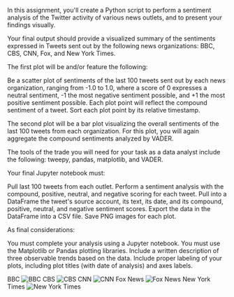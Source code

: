 In this assignment, you'll create a Python script to perform a sentiment analysis of the Twitter activity of various news outlets, and to present your findings visually.

Your final output should provide a visualized summary of the sentiments expressed in Tweets sent out by the following news organizations: BBC, CBS, CNN, Fox, and New York Times.





The first plot will be and/or feature the following:


Be a scatter plot of sentiments of the last 100 tweets sent out by each news organization, ranging from -1.0 to 1.0, where a score of 0 expresses a neutral sentiment, -1 the most negative sentiment possible, and +1 the most positive sentiment possible.
Each plot point will reflect the compound sentiment of a tweet.
Sort each plot point by its relative timestamp.


The second plot will be a bar plot visualizing the overall sentiments of the last 100 tweets from each organization. For this plot, you will again aggregate the compound sentiments analyzed by VADER.

The tools of the trade you will need for your task as a data analyst include the following: tweepy, pandas, matplotlib, and VADER.

Your final Jupyter notebook must:


Pull last 100 tweets from each outlet.
Perform a sentiment analysis with the compound, positive, neutral, and negative scoring for each tweet.
Pull into a DataFrame the tweet's source account, its text, its date, and its compound, positive, neutral, and negative sentiment scores.
Export the data in the DataFrame into a CSV file.
Save PNG images for each plot.


As final considerations:


You must complete your analysis using a Jupyter notebook.
You must use the Matplotlib or Pandas plotting libraries.
Include a written description of three observable trends based on the data.
Include proper labeling of your plots, including plot titles (with date of analysis) and axes labels.

BBC ![BBC](https://github.com/paulhgraham/Python-Projects/blob/master/News%20Mood-%20Twitter%20News/BBC.png)
CBS ![CBS](https://github.com/paulhgraham/Python-Projects/blob/master/News%20Mood-%20Twitter%20News/CBS.png)
CNN ![CNN](https://github.com/paulhgraham/Python-Projects/blob/master/News%20Mood-%20Twitter%20News/CNN.png)
Fox News ![Fox News](https://github.com/paulhgraham/Python-Projects/blob/master/News%20Mood-%20Twitter%20News/fox.png)
New York Times ![New York Times](https://github.com/paulhgraham/Python-Projects/blob/master/News%20Mood-%20Twitter%20News/nytimes.png)
